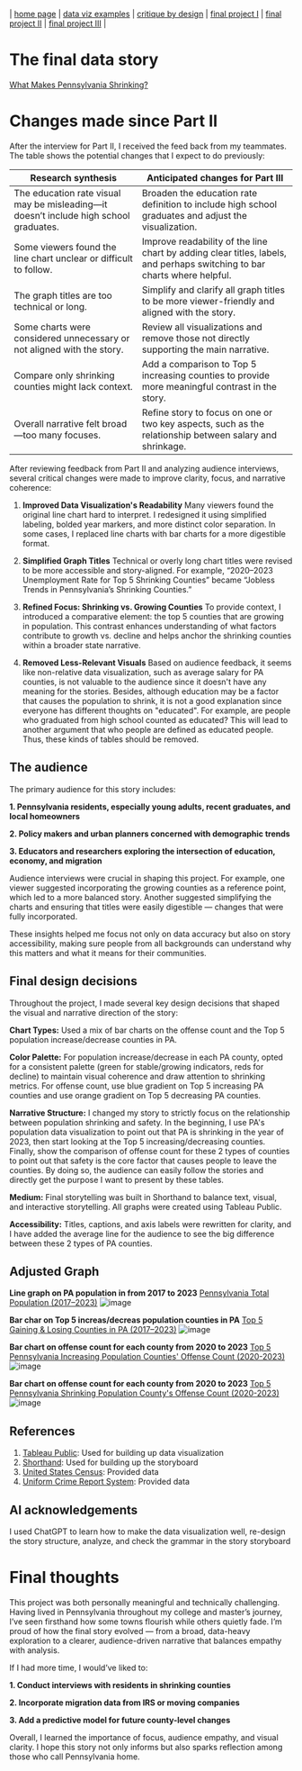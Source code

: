| [home page](https://aa29zzjj.github.io/jerryh-online-portfolio/) | [data viz examples](dataviz-examples) | [critique by design](critique-by-design) | [final project I](final-project-part-one) | [final project II](final-project-part-two) | [final project III](final-project-part-three) |

# The final data story
[What Makes Pennsylvania Shrinking?](https://preview.shorthand.com/3bqWJpiT35O44aoA)

# Changes made since Part II

After the interview for Part II, I received the feed back from my teammates. The table shows the potential changes that I expect to do previously:

| Research synthesis                       | Anticipated changes for Part III                                                |
|------------------------------------------|---------------------------------------------------------------------------------|
| The education rate visual may be misleading—it doesn’t include high school graduates. | Broaden the education rate definition to include high school graduates and adjust the visualization. |
| Some viewers found the line chart unclear or difficult to follow.    | Improve readability of the line chart by adding clear titles, labels, and perhaps switching to bar charts where helpful.    |
| The graph titles are too technical or long.  | Simplify and clarify all graph titles to be more viewer-friendly and aligned with the story. |
| Some charts were considered unnecessary or not aligned with the story.  | Review all visualizations and remove those not directly supporting the main narrative.    |
| Compare only shrinking counties might lack context. | 	Add a comparison to Top 5 increasing counties to provide more meaningful contrast in the story.     |
|Overall narrative felt broad—too many focuses. |	Refine story to focus on one or two key aspects, such as the relationship between salary and shrinkage.|

After reviewing feedback from Part II and analyzing audience interviews, several critical changes were made to improve clarity, focus, and narrative coherence:

1. **Improved Data Visualization's Readability**
Many viewers found the original line chart hard to interpret. I redesigned it using simplified labeling, bolded year markers, and more distinct color separation. In some cases, I replaced line charts with bar charts for a more digestible format.

2. **Simplified Graph Titles**
Technical or overly long chart titles were revised to be more accessible and story-aligned. For example, “2020–2023 Unemployment Rate for Top 5 Shrinking Counties” became “Jobless Trends in Pennsylvania’s Shrinking Counties.”

3. **Refined Focus: Shrinking vs. Growing Counties**
To provide context, I introduced a comparative element: the top 5 counties that are growing in population. This contrast enhances understanding of what factors contribute to growth vs. decline and helps anchor the shrinking counties within a broader state narrative.

4. **Removed Less-Relevant Visuals**
Based on audience feedback, it seems like non-relative data visualization, such as average salary for PA counties, is not valuable to the audience since it doesn't have any meaning for the stories. Besides, although education may be a factor that causes the population to shrink, it is not a good explanation since everyone has different thoughts on "educated". For example, are people who graduated from high school counted as educated? This will lead to another argument that who people are defined as educated people. Thus, these kinds of tables should be removed.


## The audience
The primary audience for this story includes:

**1. Pennsylvania residents, especially young adults, recent graduates, and local homeowners**

**2. Policy makers and urban planners concerned with demographic trends**

**3. Educators and researchers exploring the intersection of education, economy, and migration**

Audience interviews were crucial in shaping this project. For example, one viewer suggested incorporating the growing counties as a reference point, which led to a more balanced story. Another suggested simplifying the charts and ensuring that titles were easily digestible — changes that were fully incorporated.

These insights helped me focus not only on data accuracy but also on story accessibility, making sure people from all backgrounds can understand why this matters and what it means for their communities.

## Final design decisions
Throughout the project, I made several key design decisions that shaped the visual and narrative direction of the story:

**Chart Types:** Used a mix of bar charts on the offense count and the Top 5 population increase/decrease counties in PA.

**Color Palette:** For population increase/decrease in each PA county, opted for a consistent palette (green for stable/growing indicators, reds for decline) to maintain visual coherence and draw attention to shrinking metrics. For offense count, use blue gradient on Top 5 increasing PA counties and use orange gradient on Top 5 decreasing PA counties.

**Narrative Structure:** I changed my story to strictly focus on the relationship between population shrinking and safety. In the beginning, I use PA's population data visualization to point out that PA is shrinking in the year of 2023, then start looking at the Top 5 increasing/decreasing counties. Finally, show the comparison of offense count for these 2 types of counties to point out that safety is the core factor that causes people to leave the counties. By doing so, the  audience can easily follow the stories and directly get the purpose I want to present by these tables. 

**Medium:** Final storytelling was built in Shorthand to balance text, visual, and interactive storytelling. All graphs were created using Tableau Public.

**Accessibility:** Titles, captions, and axis labels were rewritten for clarity, and I have added the average line for the audience to see the big difference between these 2 types of PA counties.

## Adjusted Graph
**Line graph on PA population in from 2017 to 2023**
[Pennsylvania Total Population (2017–2023)](https://public.tableau.com/app/profile/jerry.huang4443/viz/PennsylvaniaTotalPopulation/Sheet1)
![image](https://github.com/user-attachments/assets/a326f7b8-84b8-4fac-b61b-a5a13cda3ece)

**Bar char on Top 5 increas/decreas population counties in PA**
[Top 5 Gaining & Losing Counties in PA (2017–2023)](https://public.tableau.com/app/profile/jerry.huang4443/viz/Top5IncreasingShrinkingcounties/Sheet3)
![image](https://github.com/user-attachments/assets/eaee8e8c-0081-43f3-95b6-40d96f171f80)

**Bar chart on offense count for each county from 2020 to 2023**
[Top 5 Pennsylvania Increasing Population Counties' Offense Count (2020-2023)](https://public.tableau.com/app/profile/jerry.huang4443/viz/Top5IncreasingShrinkingcounties/Sheet2)
![image](https://github.com/user-attachments/assets/3716d74d-ee44-40c0-b9c7-f9b7b75ccab2)

**Bar chart on offense count for each county from 2020 to 2023**
[Top 5 Pennsylvania Shrinking Population County's Offense Count (2020-2023)](https://public.tableau.com/app/profile/jerry.huang4443/viz/Pennsylvaniainfo/Sheet4)
![image](https://github.com/user-attachments/assets/616f9c03-bc52-46b3-b27a-4edc71157688)



## References
1. [Tableau Public](https://public.tableau.com/app/discover): Used for building up data visualization
2. [Shorthand](https://shorthand.com/): Used for building up the storyboard
3. [United States Census](https://data.census.gov/): Provided data
4. [Uniform Crime Report System](https://www.ucr.pa.gov/PAUCRSPUBLIC/Home/Index): Provided data


## AI acknowledgements
I used ChatGPT to learn how to make the data visualization well, re-design the story structure, analyze, and check the grammar in the story storyboard

# Final thoughts
This project was both personally meaningful and technically challenging. Having lived in Pennsylvania throughout my college and master’s journey, I’ve seen firsthand how some towns flourish while others quietly fade. I’m proud of how the final story evolved — from a broad, data-heavy exploration to a clearer, audience-driven narrative that balances empathy with analysis.

If I had more time, I would’ve liked to:

**1. Conduct interviews with residents in shrinking counties**

**2. Incorporate migration data from IRS or moving companies**

**3. Add a predictive model for future county-level changes**

Overall, I learned the importance of focus, audience empathy, and visual clarity. I hope this story not only informs but also sparks reflection among those who call Pennsylvania home.



